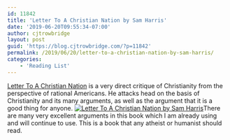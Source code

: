 ```yaml
---
id: 11842
title: 'Letter To A Christian Nation by Sam Harris'
date: '2019-06-20T09:55:34-07:00'
author: cjtrowbridge
layout: post
guid: 'https://blog.cjtrowbridge.com/?p=11842'
permalink: /2019/06/20/letter-to-a-christian-nation-by-sam-harris/
categories:
    - 'Reading List'
---
```


[Letter To A Christian Nation](https://amzn.to/2LCG8Cv) is a very direct critique of Christianity from the perspective of rational Americans. He attacks head on the basis of Christianity and its many arguments, as well as the argument that it is a good thing for anyone. [![Letter To A Christian Nation by Sam Harris](https://blog.cjtrowbridge.com/wp-content/uploads/2019/07/Letter_to_a_Christian_Nation-1-1.jpg)](https://amzn.to/2LCG8Cv)There are many very excellent arguments in this book which I am already using and will continue to use. This is a book that any atheist or humanist should read.